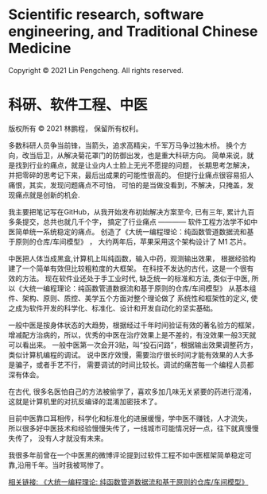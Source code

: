 # Scientific research, software engineering, and Traditional Chinese Medicine

Copyright © 2021 Lin Pengcheng. All rights reserved.

# 科研、软件工程、中医

版权所有 © 2021 林鹏程， 保留所有权利。

多数科研人员争当前锋，当箭头，追求高精尖，千军万马争过独木桥。
换个方向，改当后卫，从解决菊花罩门的防御出发，也是重大科研方向。
简单来说，就是找到行业的痛点，就是让业内人士脸上无光不愿提的问题，
长期思考怎解决，并把零碎的思考记下来，最后出成果的可能性很高的。
但提行业痛点很容易招人痛恨，其实，发现问题痛点不可怕，
可怕的是当做没看到，不解决，只掩盖，发现痛点就是创新的机会.

我主要把笔记写在GitHub，从我开始发布初始解决方案至今, 已有三年, 
累计九百多条提交，总共也就几千个字，
搞定了行业痛点 ———— 软件工程方法学不如中医简单统一系统稳定的痛点。
创造了《大统一编程理论：纯函数管道数据流和基于原则的仓库/车间模型》 ，
大约两年后，苹果采用这个架构设计了 M1 芯片。

中医把人体当成黑盒,计算机上叫纯函数，输入中药，观测输出效果，
根据经验构建了一个简单有效但比较粗粒度的大框架。
在科技不发达的古代，这是一个很有效的方法。
现在软件业还处于手工业时代, 缺乏统一的标准和方法, 类似于中医,
所以《大统一编程理论：纯函数管道数据流和基于原则的仓库/车间模型》 
从基本组件、架构、原则、质控、美学五个方面对整个理论做了
系统性和框架性的定义, 使之成为软件开发的科学化、标准化、设计和开发自动化的坚实基础。

一般中医是按身体状态的大趋势，根据经过千年时间验证有效的著名验方的框架，
增减配方治病的，所以，优秀的中医在治疗效果上是不差的，有没效果一般3天就可以看出来。
一般中医第一次会开3贴，叫“投石问路”，根据输出效果调整药方，类似计算机编程的调试。
说中医疗效慢，需要治疗很长时间才能有效果的人大多是骗子，或者手艺不行，
需要调试的时间比较长。调试的痛苦每一个编程人员都深有体会。

在古代, 很多名医怕自己的方法被偷学了，喜欢多加几味无关紧要的药进行混淆，
这就是计算机里的对抗反编译的混淆加密技术了。

目前中医靠口耳相传，科学化和标准化的进展缓慢，学中医不赚钱，人才流失，
所以很多好中医技术和经验慢慢失传了，一线城市可能情况好一点，往下就真慢慢失传了，
没有人才就没有未来。

我很多年前曾在一个中医黑的微博评论提到过软件工程不如中医框架简单稳定可靠,沿用千年。当时我被骂惨了。

[相关链接: 《大统一编程理论: 纯函数管道数据流和基于原则的仓库/车间模型》](https://github.com/linpengcheng/PurefunctionPipelineDataflow)
